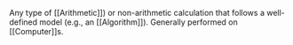 Any type of [[Arithmetic]]) or non-arithmetic calculation that follows a well-defined model (e.g., an [[Algorithm]]). 
Generally performed on [[Computer]]s. 